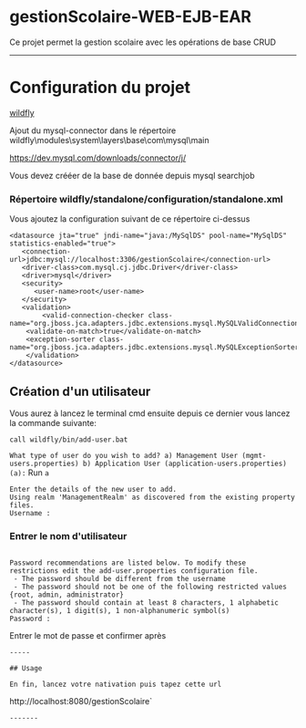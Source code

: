 # gestionScolaire-WEB-EJB-EAR

Ce projet permet la gestion scolaire avec les opérations de base  CRUD 

---
# Configuration du projet

[wildfly](https://www.wildfly.org/news/2023/01/18/WildFly2613-Released/)


Ajout du mysql-connector dans le répertoire wildfly\modules\system\layers\base\com\mysql\main

https://dev.mysql.com/downloads/connector/j/

Vous devez  crééer de la base de donnée depuis mysql searchjob

### Répertoire wildfly/standalone/configuration/standalone.xml


Vous ajoutez la configuration suivant de ce répertoire ci-dessus 

````
<datasource jta="true" jndi-name="java:/MySqlDS" pool-name="MySqlDS" statistics-enabled="true">
   <connection-url>jdbc:mysql://localhost:3306/gestionScolaire</connection-url>
   <driver-class>com.mysql.cj.jdbc.Driver</driver-class>
   <driver>mysql</driver>
   <security>
      <user-name>root</user-name>
   </security>
   <validation>
      	<valid-connection-checker class-name="org.jboss.jca.adapters.jdbc.extensions.mysql.MySQLValidConnectionChecker"/>
	<validate-on-match>true</validate-on-match>
	<exception-sorter class-name="org.jboss.jca.adapters.jdbc.extensions.mysql.MySQLExceptionSorter"/>
    </validation>
</datasource>
````



## Création d'un utilisateur 
Vous aurez à lancez le terminal cmd ensuite depuis ce dernier  vous lancez la commande suivante:
````
call wildfly/bin/add-user.bat
````
`
What type of user do you wish to add?
 a) Management User (mgmt-users.properties)
 b) Application User (application-users.properties)
 (a):
`
Run `a`
````
Enter the details of the new user to add.
Using realm 'ManagementRealm' as discovered from the existing property files.
Username :
````
### Entrer le nom d'utilisateur

````

Password recommendations are listed below. To modify these restrictions edit the add-user.properties configuration file.
 - The password should be different from the username
 - The password should not be one of the following restricted values {root, admin, administrator}
 - The password should contain at least 8 characters, 1 alphabetic character(s), 1 digit(s), 1 non-alphanumeric symbol(s)
Password :
````
Entrer le mot de passe et confirmer après

````
-----

## Usage 

En fin, lancez votre nativation puis tapez cette url
 ````
 http://localhost:8080/gestionScolaire`
````
-------
